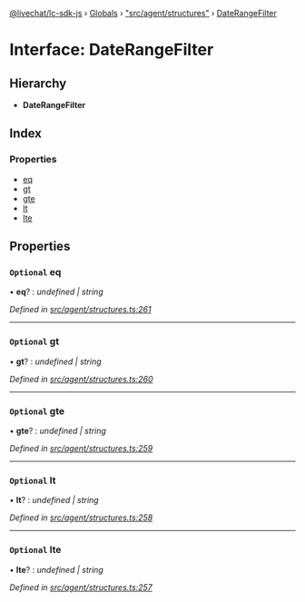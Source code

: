 [@livechat/lc-sdk-js](../README.md) › [Globals](../globals.md) › ["src/agent/structures"](../modules/_src_agent_structures_.md) › [DateRangeFilter](_src_agent_structures_.daterangefilter.md)

# Interface: DateRangeFilter

## Hierarchy

* **DateRangeFilter**

## Index

### Properties

* [eq](_src_agent_structures_.daterangefilter.md#optional-eq)
* [gt](_src_agent_structures_.daterangefilter.md#optional-gt)
* [gte](_src_agent_structures_.daterangefilter.md#optional-gte)
* [lt](_src_agent_structures_.daterangefilter.md#optional-lt)
* [lte](_src_agent_structures_.daterangefilter.md#optional-lte)

## Properties

### `Optional` eq

• **eq**? : *undefined | string*

*Defined in [src/agent/structures.ts:261](https://github.com/livechat/lc-sdk-js/blob/61db942/src/agent/structures.ts#L261)*

___

### `Optional` gt

• **gt**? : *undefined | string*

*Defined in [src/agent/structures.ts:260](https://github.com/livechat/lc-sdk-js/blob/61db942/src/agent/structures.ts#L260)*

___

### `Optional` gte

• **gte**? : *undefined | string*

*Defined in [src/agent/structures.ts:259](https://github.com/livechat/lc-sdk-js/blob/61db942/src/agent/structures.ts#L259)*

___

### `Optional` lt

• **lt**? : *undefined | string*

*Defined in [src/agent/structures.ts:258](https://github.com/livechat/lc-sdk-js/blob/61db942/src/agent/structures.ts#L258)*

___

### `Optional` lte

• **lte**? : *undefined | string*

*Defined in [src/agent/structures.ts:257](https://github.com/livechat/lc-sdk-js/blob/61db942/src/agent/structures.ts#L257)*

